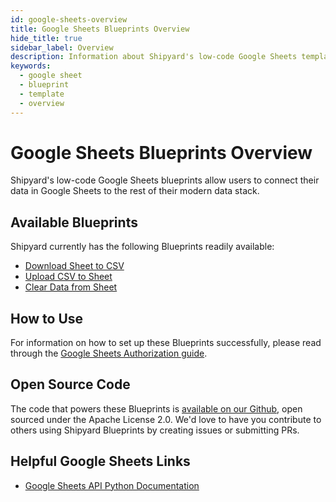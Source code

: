 ```yaml
---
id: google-sheets-overview
title: Google Sheets Blueprints Overview
hide_title: true
sidebar_label: Overview
description: Information about Shipyard's low-code Google Sheets templates.
keywords:
  - google sheet
  - blueprint
  - template
  - overview
---
```


# Google Sheets Blueprints Overview

Shipyard's low-code Google Sheets blueprints allow users to connect their data in Google Sheets to the rest of their modern data stack.

## Available Blueprints
Shipyard currently has the following Blueprints readily available:
- [Download Sheet to CSV](google-sheets-download-sheet-to-csv)
- [Upload CSV to Sheet](google-sheets-upload-csv-to-sheet)
- [Clear Data from Sheet](google-sheets-clear-data-from-sheet)

## How to Use
For information on how to set up these Blueprints successfully, please read through the [Google Sheets Authorization guide](google-sheets-authorization).

## Open Source Code
The code that powers these Blueprints is [available on our Github](https://github.com/shipyardapp/googlesheets-blueprints), open sourced under the Apache License 2.0. We'd love to have you contribute to others using Shipyard Blueprints by creating issues or submitting PRs.

## Helpful Google Sheets Links
- [Google Sheets API Python Documentation](https://developers.google.com/sheets/api/quickstart/python)
